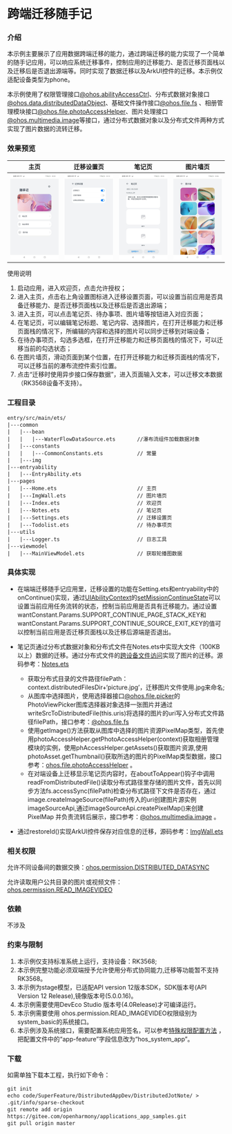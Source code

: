 # 跨端迁移随手记

### 介绍

本示例主要展示了应用数据跨端迁移的能力，通过跨端迁移的能力实现了一个简单的随手记应用，可以响应系统迁移事件，控制应用的迁移能力、是否迁移页面栈以及迁移后是否退出源端等。同时实现了数据迁移以及ArkUI控件的迁移。本示例仅适配设备类型为phone。

本示例使用了权限管理接口[@ohos.abilityAccessCtrl](https://gitee.com/openharmony/docs/blob/master/zh-cn/application-dev/reference/apis-ability-kit/js-apis-abilityAccessCtrl.md)、分布式数据对象接口[@ohos.data.distributedDataObject](https://gitee.com/openharmony/docs/blob/master/zh-cn/application-dev/reference/apis-arkdata/js-apis-data-distributedobject.md)、基础文件操作接口[@ohos.file.fs](https://gitee.com/openharmony/docs/blob/master/zh-cn/application-dev/reference/apis-core-file-kit/js-apis-file-fs.md) 、相册管理模块接口[@ohos.file.photoAccessHelper](https://gitee.com/openharmony/docs/blob/master/zh-cn/application-dev/reference/apis-media-library-kit/js-apis-photoAccessHelper.md)、图片处理接口[@ohos.multimedia.image](https://gitee.com/openharmony/docs/blob/master/zh-cn/application-dev/reference/apis-image-kit/js-apis-image.md)等接口，通过分布式数据对象以及分布式文件两种方式实现了图片数据的流转迁移。

### 效果预览

|主页|迁移设置页|笔记页|图片墙页|
|--------------------------------|--------------------------------|--------------------------------|--------------------------------|
|![image](./screenshots/home.png)|![image](./screenshots/settings.png)|![image](./screenshots/notes.png)|![image](./screenshots/imgwall.png)|

使用说明

1. 启动应用，进入欢迎页，点击允许授权；
2. 进入主页，点击右上角设置图标进入迁移设置页面，可以设置当前应用是否具备迁移能力、是否迁移页面栈以及迁移后是否退出源端；
3. 进入主页，可以点击笔记页、待办事项、图片墙等按钮进入对应页面；
4. 在笔记页，可以编辑笔记标题、笔记内容、选择图片，在打开迁移能力和迁移页面栈的情况下，所编辑的内容和选择的图片可以同步迁移到对端设备；
5. 在待办事项页，勾选多选框，在打开迁移能力和迁移页面栈的情况下，可以迁移当前的勾选状态；
6. 在图片墙页，滑动页面到某个位置，在打开迁移能力和迁移页面栈的情况下，可以迁移当前的瀑布流控件索引位置。
7. 点击“迁移时使用异步接口保存数据”，进入页面输入文本，可以迁移文本数据（RK3568设备不支持）。

### 工程目录

```
entry/src/main/ets/
|---common
|   |---bean
|   |   |---WaterFlowDataSource.ets       //瀑布流组件加载数据对象
|   |---constants
|   |   |---CommonConstants.ets           // 常量
|   |---img
|---entryability
|   |---EntryAbility.ets
|---pages
|   |---Home.ets                          // 主页
|   |---ImgWall.ets                       // 图片墙页
|   |---Index.ets                         // 欢迎页
|   |---Notes.ets                         // 笔记页
|   |---Settings.ets                      // 迁移设置页
|   |---Todolist.ets                      // 待办事项页
|---utils                                 
|   |---Logger.ts                         // 日志工具
|---viewmodel                                 
|   |---MainViewModel.ets                 // 获取轮播图数据
```

### 具体实现

- 在端端迁移随手记应用里，迁移设置的功能在Setting.ets和entryability中的onContinue()实现，通过[UIAbilityContext](https://gitee.com/openharmony/docs/blob/master/zh-cn/application-dev/reference/apis-ability-kit/js-apis-inner-application-uiAbilityContext.md)的[setMissionContinueState](https://gitee.com/openharmony/docs/blob/master/zh-cn/application-dev/reference/apis-ability-kit/js-apis-inner-application-uiAbilityContext.md#uiabilitycontextsetmissioncontinuestate10)可以设置当前应用任务流转的状态，控制当前应用是否具有迁移能力。通过设置wantConstant.Params.SUPPORT_CONTINUE_PAGE_STACK_KEY和wantConstant.Params.SUPPORT_CONTINUE_SOURCE_EXIT_KEY的值可以控制当前应用是否迁移页面栈以及迁移后源端是否退出。

- 笔记页通过分布式数据对象和分布式文件在Notes.ets中实现大文件（100KB以上）数据的迁移。通过分布式文件的[跨设备文件访问](https://gitee.com/openharmony/docs/blob/master/zh-cn/application-dev/file-management/file-access-across-devices.md)实现了图片的迁移。源码参考：[Notes.ets](entry/src/main/ets/pages/Notes.ets)
  * 获取分布式目录的文件路径filePath：context.distributedFilesDir+‘picture.jpg’，迁移图片文件使用.jpg来命名;
  * 从图库中选择图片，使用选择器接口[@ohos.file.picker](https://gitee.com/openharmony/docs/blob/master/zh-cn/application-dev/reference/apis-core-file-kit/js-apis-file-picker.md)的PhotoViewPicker图库选择器对象选择一张图片并通过writeSrcToDistributedFile(this.uris)将选择的图片的uri写入分布式文件路径filePath，接口参考：[@ohos.file.fs](https://gitee.com/openharmony/docs/blob/master/zh-cn/application-dev/reference/apis-core-file-kit/js-apis-file-fs.md) 
  * 使用getImage()方法获取从图库中选择的图片资源PixelMap类型，首先使用photoAccessHelper.getPhotoAccessHelper(context)获取相册管理模块的实例，使用phAccessHelper.getAssets()获取图片资源,使用photoAsset.getThumbnail()获取所选的图片的PixelMap类型数据，接口参考：[ohos.file.photoAccessHelper](https://gitee.com/openharmony/docs/blob/master/zh-cn/application-dev/reference/apis-media-library-kit/js-apis-photoAccessHelper.md) 。
  * 在对端设备上迁移显示笔记页内容时，在aboutToAppear()钩子中调用readFromDistributedFile()读取分布式路径里存储的图片文件，首先以同步方法fs.accessSync(filePath)检查分布式路径下文件是否存在，通过image.createImageSource(filePath)传入的uri创建图片源实例imageSourceApi,通过imageSourceApi.createPixelMap()来创建PixelMap 并负责流转后展示，接口参考：[@ohos.multimedia.image](https://gitee.com/openharmony/docs/blob/master/zh-cn/application-dev/reference/apis-image-kit/js-apis-image.md) 。
- 通过restoreId()实现ArkUI控件保存对应信息的迁移，源码参考：[ImgWall.ets](entry/src/main/ets/pages/ImgWall.ets)

### 相关权限

允许不同设备间的数据交换：[ohos.permission.DISTRIBUTED_DATASYNC](https://gitee.com/openharmony/docs/blob/master/zh-cn/application-dev/security/AccessToken/permissions-for-all.md#ohospermissiondistributed_datasync)

允许读取用户公共目录的图片或视频文件：[ ohos.permission.READ_IMAGEVIDEO](https://gitee.com/openharmony/docs/blob/master/zh-cn/application-dev/security/AccessToken/permissions-for-system-apps.md#ohospermissionread_imagevideo)

### 依赖

不涉及

### 约束与限制

1. 本示例仅支持标准系统上运行，支持设备：RK3568;
2. 本示例完整功能必须双端授予允许使用分布式协同能力,迁移等功能暂不支持RK3568。
3. 本示例为stage模型，已适配API version 12版本SDK，SDK版本号(API Version 12 Release),镜像版本号(5.0.0.16)。
4. 本示例需要使用DevEco Studio 版本号(4.0Release)才可编译运行。
5. 本示例需要使用 ohos.permission.READ_IMAGEVIDEO权限级别为system_basic的系统接口。
6. 本示例涉及系统接口，需要配置系统应用签名，可以参考[特殊权限配置方法](https://gitee.com/openharmony/docs/blob/master/zh-cn/application-dev/security/hapsigntool-overview.md) ，把配置文件中的“app-feature”字段信息改为“hos_system_app”。

### 下载

如需单独下载本工程，执行如下命令：

```
git init
echo code/SuperFeature/DistributedAppDev/DistributedJotNote/ > .git/info/sparse-checkout
git remote add origin https://gitee.com/openharmony/applications_app_samples.git
git pull origin master
```